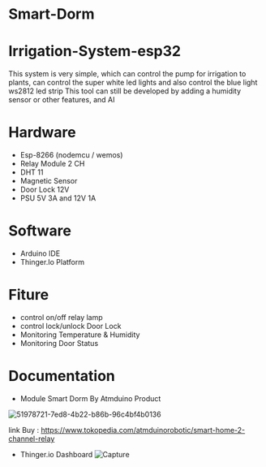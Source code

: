 # Smart-Dorm
# Irrigation-System-esp32

This system is very simple, which can control the pump for irrigation to plants, can control the super white led lights and also control the blue light ws2812 led strip
This tool can still be developed by adding a humidity sensor or other features, and AI

# Hardware
- Esp-8266 (nodemcu  / wemos)
- Relay Module 2 CH
- DHT 11
- Magnetic Sensor
- Door Lock 12V
- PSU 5V 3A and 12V 1A

# Software
- Arduino IDE
- Thinger.Io Platform

# Fiture
- control on/off relay lamp
- control lock/unlock Door Lock
- Monitoring Temperature & Humidity
- Monitoring Door Status

# Documentation
- Module Smart Dorm By Atmduino Product

![51978721-7ed8-4b22-b86b-96c4bf4b0136](https://user-images.githubusercontent.com/50385294/125800744-a9512992-1f80-4df3-9652-72bc94520766.jpg)

link Buy : https://www.tokopedia.com/atmduinorobotic/smart-home-2-channel-relay

- Thinger.io Dashboard
![Capture](https://user-images.githubusercontent.com/50385294/125800934-da64bacb-f902-4245-9cc2-f6fb9e5f4dd3.PNG)

